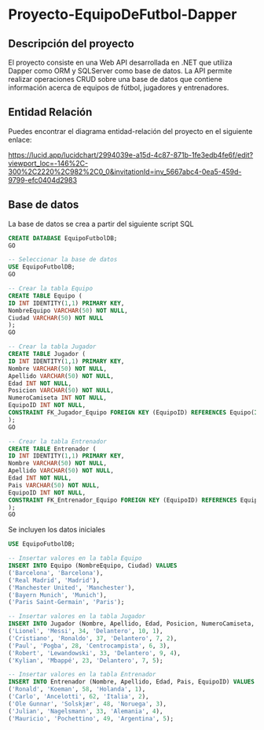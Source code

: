 # Proyecto-EquipoDeFutbol-Dapper

## Descripción del proyecto
El proyecto consiste en una Web API desarrollada en .NET que utiliza Dapper como ORM y SQLServer como base de datos. La API permite realizar operaciones CRUD sobre una base de datos que contiene información acerca de equipos de fútbol, jugadores y entrenadores.

## Entidad Relación
Puedes encontrar el diagrama entidad-relación del proyecto en el siguiente enlace:

https://lucid.app/lucidchart/2994039e-a15d-4c87-871b-1fe3edb4fe6f/edit?viewport_loc=-146%2C-300%2C2220%2C982%2C0_0&invitationId=inv_5667abc4-0ea5-459d-9799-efc0404d2983

## Base de datos
La base de datos se crea a partir del siguiente script SQL

```SQL
CREATE DATABASE EquipoFutbolDB;
GO

-- Seleccionar la base de datos
USE EquipoFutbolDB;
GO

-- Crear la tabla Equipo
CREATE TABLE Equipo (
ID INT IDENTITY(1,1) PRIMARY KEY,
NombreEquipo VARCHAR(50) NOT NULL,
Ciudad VARCHAR(50) NOT NULL
);
GO

-- Crear la tabla Jugador
CREATE TABLE Jugador (
ID INT IDENTITY(1,1) PRIMARY KEY,
Nombre VARCHAR(50) NOT NULL,
Apellido VARCHAR(50) NOT NULL,
Edad INT NOT NULL,
Posicion VARCHAR(50) NOT NULL,
NumeroCamiseta INT NOT NULL,
EquipoID INT NOT NULL,
CONSTRAINT FK_Jugador_Equipo FOREIGN KEY (EquipoID) REFERENCES Equipo(ID)
);
GO

-- Crear la tabla Entrenador
CREATE TABLE Entrenador (
ID INT IDENTITY(1,1) PRIMARY KEY,
Nombre VARCHAR(50) NOT NULL,
Apellido VARCHAR(50) NOT NULL,
Edad INT NOT NULL,
Pais VARCHAR(50) NOT NULL,
EquipoID INT NOT NULL,
CONSTRAINT FK_Entrenador_Equipo FOREIGN KEY (EquipoID) REFERENCES Equipo(ID)
);
GO
```
Se incluyen los datos iniciales 
```SQL
USE EquipoFutbolDB;

-- Insertar valores en la tabla Equipo
INSERT INTO Equipo (NombreEquipo, Ciudad) VALUES
('Barcelona', 'Barcelona'),
('Real Madrid', 'Madrid'),
('Manchester United', 'Manchester'),
('Bayern Munich', 'Munich'),
('Paris Saint-Germain', 'Paris');

-- Insertar valores en la tabla Jugador
INSERT INTO Jugador (Nombre, Apellido, Edad, Posicion, NumeroCamiseta, EquipoID) VALUES
('Lionel', 'Messi', 34, 'Delantero', 10, 1),
('Cristiano', 'Ronaldo', 37, 'Delantero', 7, 2),
('Paul', 'Pogba', 28, 'Centrocampista', 6, 3),
('Robert', 'Lewandowski', 33, 'Delantero', 9, 4),
('Kylian', 'Mbappé', 23, 'Delantero', 7, 5);

-- Insertar valores en la tabla Entrenador
INSERT INTO Entrenador (Nombre, Apellido, Edad, Pais, EquipoID) VALUES
('Ronald', 'Koeman', 58, 'Holanda', 1),
('Carlo', 'Ancelotti', 62, 'Italia', 2),
('Ole Gunnar', 'Solskjær', 48, 'Noruega', 3),
('Julian', 'Nagelsmann', 33, 'Alemania', 4),
('Mauricio', 'Pochettino', 49, 'Argentina', 5);
```
